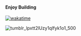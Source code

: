 #### Enjoy Building
[![wakatime](https://wakatime.com/badge/user/05c8874e-23d8-4710-98f2-d7f9c7edb8de.svg)](https://wakatime.com/@05c8874e-23d8-4710-98f2-d7f9c7edb8de)

![tumblr_lpxtt2lUzy1qlfyk1o1_500](https://github.com/user-attachments/assets/863150ad-6dc9-48f3-b99e-b8ca5e715833)
